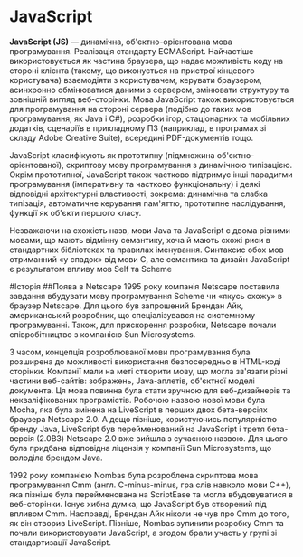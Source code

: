 # JavaScript
**JavaScript (JS)** — динамічна, об'єктно-орієнтована мова програмування. Реалізація стандарту ECMAScript. Найчастіше використовується як частина браузера, що надає можливість коду на стороні клієнта (такому, що виконується на пристрої кінцевого користувача) взаємодіяти з користувачем, керувати браузером, асинхронно обмінюватися даними з сервером, змінювати структуру та зовнішній вигляд веб-сторінки. Мова JavaScript також використовується для програмування на стороні сервера (подібно до таких мов програмування, як Java і C#), розробки ігор, стаціонарних та мобільних додатків, сценаріїв в прикладному ПЗ (наприклад, в програмах зі складу Adobe Creative Suite), всередині PDF-документів тощо.

JavaScript класифікують як прототипну (підмножина об'єктно-орієнтованої), скриптову мову програмування з динамічною типізацією. Окрім прототипної, JavaScript також частково підтримує інші парадигми програмування (імперативну та частково функціональну) і деякі відповідні архітектурні властивості, зокрема: динамічна та слабка типізація, автоматичне керування пам'яттю, прототипне наслідування, функції як об'єкти першого класу.

Незважаючи на схожість назв, мови Java та JavaScript є двома різними мовами, що мають відмінну семантику, хоча й мають схожі риси в стандартних бібліотеках та правилах іменування. Синтаксис обох мов отриманний «у спадок» від мови С, але семантика та дизайн JavaScript є результатом впливу мов Self та Scheme

#Історія
##Поява в Netscape
1995 року компанія Netscape поставила завдання вбудувати мову програмування Scheme чи «якусь схожу» в браузер Netscape. Для цього був запрошений Брендан Айк, американський розробник, що спеціалізувався на системному програмуванні. Також, для прискорення розробки, Netscape почали співробітництво з компанією Sun Microsystems.

З часом, концепція розроблюваної мови програмування була розширена до можливості використання безпосередньо в HTML-коді сторінки. Компанії мали на меті створити мову, що могла зв'язати різні частини веб-сайтів: зображень, Java-аплетів, об'єктної моделі документа. Ця мова повинна була стати зручною для веб-дизайнерів та некваліфікованих програмістів. Робочою назвою нової мови була Mocha, яка була змінена на LiveScript в перших двох бета-версіях браузера Netscape 2.0. А дещо пізніше, користуючись популярністю бренду Java, LiveScript був перейменований на JavaScript і третя бета-версія (2.0B3) Netscape 2.0 вже вийшла з сучасною назвою. Для цього була придбана відповідна ліцензія у компанії Sun Microsystems, що володіла брендом Java.

1992 року компанією Nombas була розроблена скриптова мова програмування Cmm (англ. С-minus-minus, гра слів навколо мови С++), яка пізніше була перейменована на ScriptEase та могла вбудовуватися в веб-сторінки. Існує хибна думка, що JavaScript був створений під впливом Cmm. Насправді, Брендан Айк ніколи не чув про Cmm до того, як він створив LiveScript. Пізніше, Nombas зупинили розробку Cmm та почали використовувати JavaScript, а згодом брали участь у групі зі стандартизації JavaScript.